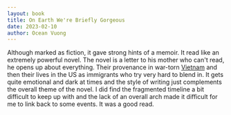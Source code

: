 ```yaml
---
layout: book
title: On Earth We're Briefly Gorgeous
date: 2023-02-10
author: Ocean Vuong
---
```


Although marked as fiction, it gave strong hints of a memoir. It read like an extremely powerful novel. The novel is a letter to his mother who can't read, he opens up about everything. Their provenance in war-torn [Vietnam](/posts/vietnam) and then their lives in the US as immigrants who try very hard to blend in. It gets quite emotional and dark at times and the style of writing just complements the overall theme of the novel. I did find the fragmented timeline a bit difficult to keep up with and the lack of an overall arch made it difficult for me to link back to some events. It was a good read.
